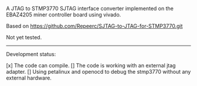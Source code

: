 A JTAG to STMP3770 SJTAG interface converter implemented on the EBAZ4205 miner controller board using vivado.

Based on https://github.com/Repeerc/SJTAG-to-JTAG-for-STMP3770.git

Not yet tested.

---------------

Development status:

[x] The code can compile.
[] The code is working with an external jtag adapter.
[] Using petalinux and openocd to debug the stmp3770 without any external hardware.
